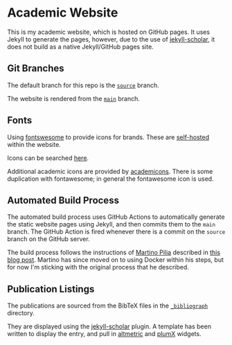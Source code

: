 # Academic Website

This is my academic website, which is hosted on GitHub pages. It uses Jekyll to generate the pages, however, due to the use of [jekyll-scholar](https://github.com/inukshuk/jekyll-scholar), it does not build as a native Jekyll/GitHub pages site.

## Git Branches

The default branch for this repo is the [`source`](https://github.com/AlasdairGray/AlasdairGray.github.io/tree/source) branch.

The website is rendered from the [`main`](https://github.com/AlasdairGray/AlasdairGray.github.io/tree/main) branch. 

## Fonts

Using [fontswesome](https://fontawesome.com/) to provide icons for brands. These are [self-hosted](https://fontawesome.com/v5.15/how-to-use/on-the-web/setup/hosting-font-awesome-yourself) within the website.

Icons can be searched [here](https://fontawesome.com/v6.0/icons?s=solid%2Cbrands).

Additional academic icons are provided by [academicons](https://jpswalsh.github.io/academicons/). There is some duplication with fontawesome; in general the fontawesome icon is used.

## Automated Build Process

The automated build process uses GitHub Actions to automatically generate the static website pages using Jekyll, and then commits them to the `main` branch. The GitHub Action is fired whenever there is a commit on the `source` branch on the GitHub server.

The build process follows the instructions of [Martino Pilia](https://martinopilia.com/) described in [this blog post](https://martinopilia.com/posts/2020/02/22/migration.html). Martino has since moved on to using Docker within his steps, but for now I'm sticking with the original process that he described.

## Publication Listings

The publications are sourced from the BibTeX files in the [`_bibliograph`](https://github.com/AlasdairGray/alasdairgray.github.io/tree/source/_bibliography) directory.

They are displayed using the [jekyll-scholar](https://github.com/inukshuk/jekyll-scholar) plugin. A template has been written to display the entry, and pull in [altmetric](https://www.altmetric.com/products/free-tools/free-badges-for-researchers/) and [plumX](https://plu.mx/plum/developers/widgets#Artifact-Plum-Print-Widget) widgets.